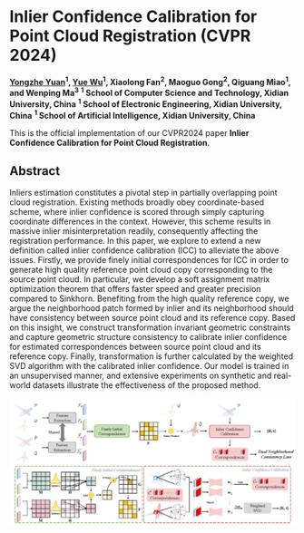 # Inlier Confidence Calibration for Point Cloud Registration (CVPR 2024)

**[Yongzhe Yuan](https://yyzmars.github.io/)<sup>1</sup>, [Yue Wu](https://web.xidian.edu.cn/wuyue/)<sup>1</sup>, Xiaolong Fan<sup>2</sup>, Maoguo Gong<sup>2</sup>, Qiguang Miao<sup>1</sup>, and Wenping Ma<sup>3</sup>**
**<sup>1</sup> School of Computer Science and Technology, Xidian University, China**
**<sup>1</sup> School of Electronic Engineering, Xidian University, China**
**<sup>1</sup> School of Artificial Intelligence, Xidian University, China**

This is the official implementation of our CVPR2024 paper **Inlier Confidence Calibration for Point Cloud Registration**.

## Abstract

Inliers estimation constitutes a pivotal step in partially overlapping point cloud registration. Existing methods broadly obey coordinate-based scheme, where inlier confidence is scored through simply capturing coordinate differences in the context. However, this scheme results in massive inlier misinterpretation readily, consequently affecting the registration performance. In this paper, we explore to extend a new definition called inlier confidence calibration (ICC) to alleviate the above issues. Firstly, we provide finely initial correspondences for ICC in order to generate high quality reference point cloud copy corresponding to the source point cloud. In particular, we develop a soft assignment matrix optimization theorem that offers faster speed and greater precision compared to Sinkhorn. Benefiting from the high quality reference copy, we argue the neighborhood patch formed by inlier and its neighborhood should have consistency between source point cloud and its reference copy. Based on this insight, we construct transformation invariant geometric constraints and capture geometric structure consistency to calibrate inlier confidence for estimated correspondences between source point cloud and its reference copy. Finally, transformation is further calculated by the weighted SVD algorithm with the calibrated inlier confidence. Our model is trained in an unsupervised manner, and extensive experiments on synthetic and real-world datasets illustrate the effectiveness of the proposed method.

![image](./assets/framework-ICC.jpg)

